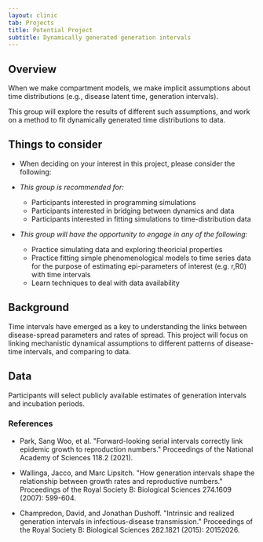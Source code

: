 ```yaml
---
layout: clinic
tab: Projects
title: Potential Project
subtitle: Dynamically generated generation intervals
---
```


## Overview

When we make compartment models, we make implicit assumptions about time distributions (e.g., disease latent time, generation intervals).

This group will explore the results of different such assumptions, and work on a method to fit dynamically generated time distributions to data.

## Things to consider

- When deciding on your interest in this project, please consider the following:

- _This group is recommended for:_
	- Participants interested in programming simulations
	- Participants interested in bridging between dynamics and data
	- Participants interested in fitting simulations to time-distribution data

- _This group will have the opportunity to engage in any of the following:_
	- Practice simulating data and exploring theoricial properties
	- Practice fitting simple phenomenological models to time series data for the purpose of estimating epi-parameters of interest (e.g. r,R0) with time intervals
	- Learn techniques to deal with data availability

## Background

Time intervals have emerged as a key to understanding the links between disease-spread parameters and rates of spread. This project will focus on linking mechanistic dynamical assumptions to different patterns of disease-time intervals, and comparing to data.

## Data

Participants will select publicly available estimates of generation intervals and incubation periods.

### References

- Park, Sang Woo, et al. "Forward-looking serial intervals correctly link epidemic growth to reproduction numbers." Proceedings of the National Academy of Sciences 118.2 (2021).

- Wallinga, Jacco, and Marc Lipsitch. "How generation intervals shape the relationship between growth rates and reproductive numbers." Proceedings of the Royal Society B: Biological Sciences 274.1609 (2007): 599-604.

- Champredon, David, and Jonathan Dushoff. "Intrinsic and realized generation intervals in infectious-disease transmission." Proceedings of the Royal Society B: Biological Sciences 282.1821 (2015): 20152026.

